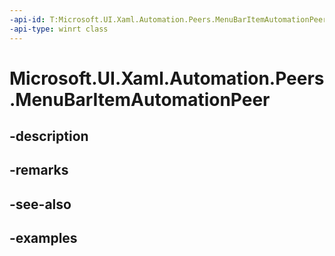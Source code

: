 ```yaml
---
-api-id: T:Microsoft.UI.Xaml.Automation.Peers.MenuBarItemAutomationPeer
-api-type: winrt class
---
```


<!-- Class syntax.
public class MenuBarItemAutomationPeer : FrameworkElementAutomationPeer, FrameworkElementAutomationPeer, IExpandCollapseProvider, IInvokeProvider
-->

# Microsoft.UI.Xaml.Automation.Peers.MenuBarItemAutomationPeer

## -description

## -remarks

## -see-also

## -examples

